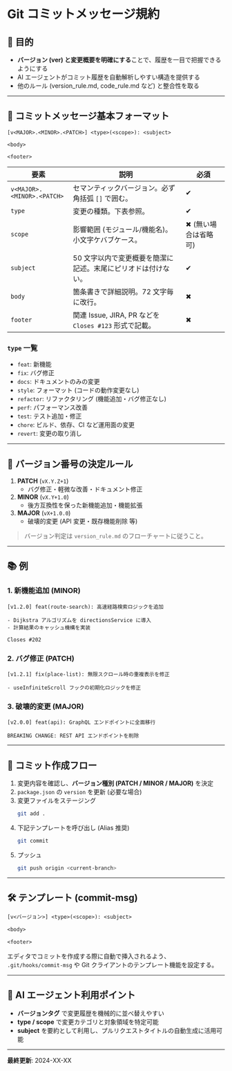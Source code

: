 # Git コミットメッセージ規約

## 🎯 目的
- **バージョン (ver) と変更概要を明確にする**ことで、履歴を一目で把握できるようにする
- AI エージェントがコミット履歴を自動解析しやすい構造を提供する
- 他のルール (version_rule.md, code_rule.md など) と整合性を取る

---

## 📝 コミットメッセージ基本フォーマット
```
[v<MAJOR>.<MINOR>.<PATCH>] <type>(<scope>): <subject>

<body>

<footer>
```
| 要素 | 説明 | 必須 |
|------|------|------|
| `v<MAJOR>.<MINOR>.<PATCH>` | セマンティックバージョン。必ず角括弧 `[]` で囲む。 | ✔ |
| `type` | 変更の種類。下表参照。 | ✔ |
| `scope` | 影響範囲 (モジュール/機能名)。小文字ケバブケース。 | ✖ (無い場合は省略可) |
| `subject` | 50 文字以内で変更概要を簡潔に記述。末尾にピリオドは付けない。 | ✔ |
| `body` | 箇条書きで詳細説明。72 文字毎に改行。 | ✖ |
| `footer` | 関連 Issue, JIRA, PR などを `Closes #123` 形式で記載。 | ✖ |

### `type` 一覧
- `feat`: 新機能
- `fix`: バグ修正
- `docs`: ドキュメントのみの変更
- `style`: フォーマット (コードの動作変更なし)
- `refactor`: リファクタリング (機能追加・バグ修正なし)
- `perf`: パフォーマンス改善
- `test`: テスト追加・修正
- `chore`: ビルド、依存、CI など運用面の変更
- `revert`: 変更の取り消し

---

## 🔄 バージョン番号の決定ルール
1. **PATCH** (`vX.Y.Z+1`)
   - バグ修正・軽微な改善・ドキュメント修正
2. **MINOR** (`vX.Y+1.0`)
   - 後方互換性を保った新機能追加・機能拡張
3. **MAJOR** (`vX+1.0.0`)
   - 破壊的変更 (API 変更・既存機能削除 等)

> バージョン判定は `version_rule.md` のフローチャートに従うこと。

---

## 📚 例
### 1. 新機能追加 (MINOR)
```
[v1.2.0] feat(route-search): 高速経路検索ロジックを追加

- Dijkstra アルゴリズムを directionsService に導入
- 計算結果のキャッシュ機構を実装

Closes #202
```

### 2. バグ修正 (PATCH)
```
[v1.2.1] fix(place-list): 無限スクロール時の重複表示を修正

- useInfiniteScroll フックの初期化ロジックを修正
```

### 3. 破壊的変更 (MAJOR)
```
[v2.0.0] feat(api): GraphQL エンドポイントに全面移行

BREAKING CHANGE: REST API エンドポイントを削除
```

---

## 🚦 コミット作成フロー
1. 変更内容を確認し、**バージョン種別 (PATCH / MINOR / MAJOR)** を決定
2. `package.json` の `version` を更新 (必要な場合)
3. 変更ファイルをステージング
   ```bash
   git add .
   ```
4. 下記テンプレートを呼び出し (Alias 推奨)
   ```bash
   git commit
   ```
5. プッシュ
   ```bash
   git push origin <current-branch>
   ```

---

## 🛠️ テンプレート (commit-msg)
```txt
[v<バージョン>] <type>(<scope>): <subject>

<body>

<footer>
```
エディタでコミットを作成する際に自動で挿入されるよう、 `.git/hooks/commit-msg` や Git クライアントのテンプレート機能を設定する。

---

## 🤖 AI エージェント利用ポイント
- **バージョンタグ** で変更履歴を機械的に並べ替えやすい
- **type / scope** で変更カテゴリと対象領域を特定可能
- **subject** を要約として利用し、プルリクエストタイトルの自動生成に活用可能

---

**最終更新**: 2024-XX-XX 